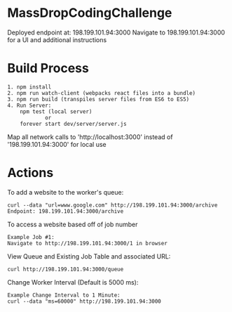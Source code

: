 # MassDropCodingChallenge

Deployed endpoint at: 198.199.101.94:3000
Navigate to 198.199.101.94:3000 for a UI and additional instructions

# Build Process

    1. npm install
    2. npm run watch-client (webpacks react files into a bundle)
    3. npm run build (transpiles server files from ES6 to ES5)
    4. Run Server:
        npm test (local server)
                or
        forever start dev/server/server.js 

Map all network calls to 'http://localhost:3000' instead of '198.199.101.94:3000' for local use
# Actions

To add a website to the worker's queue:

    curl --data "url=www.google.com" http://198.199.101.94:3000/archive
    Endpoint: 198.199.101.94:3000/archive

To access a website based off of job number

    Example Job #1:
    Navigate to http://198.199.101.94:3000/1 in browser

View Queue and Existing Job Table and associated URL: 

    curl http://198.199.101.94:3000/queue

Change Worker Interval (Default is 5000 ms):

    Example Change Interval to 1 Minute:
    curl --data "ms=60000" http://198.199.101.94:3000
